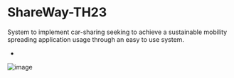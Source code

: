 # ShareWay-TH23
System to implement car-sharing seeking to achieve a sustainable mobility spreading application usage through an easy to use system.

-
![image](https://user-images.githubusercontent.com/75138937/231748586-b2cf910a-83a8-4e25-9b15-08d45e8d8a7a.png)
